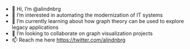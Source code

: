 - 👋 Hi, I’m @alindnbrg
- 👀 I’m interested in automating the modernization of IT systems
- 🌱 I’m currently learning about how graph theory can be used to explore legacy applications
- 💞️ I’m looking to collaborate on graph visualization projects
- 📫 Reach me here https://twitter.com/alindnbrg

<!---
alindnbrg/alindnbrg is a ✨ special ✨ repository because its `README.md` (this file) appears on your GitHub profile.
You can click the Preview link to take a look at your changes.
--->
